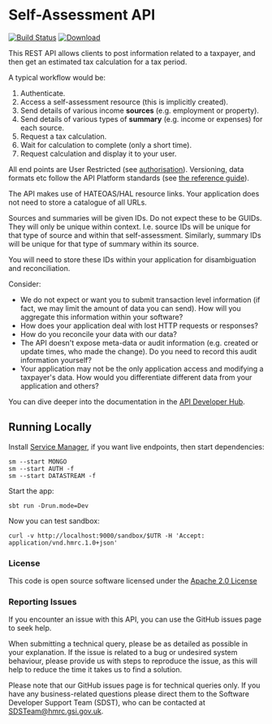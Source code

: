 # Self-Assessment API

[![Build Status](https://travis-ci.org/hmrc/self-assessment-api.svg?branch=master)](https://travis-ci.org/hmrc/self-assessment-api) [ ![Download](https://api.bintray.com/packages/hmrc/releases/self-assessment-api/images/download.svg) ](https://bintray.com/hmrc/releases/self-assessment-api/_latestVersion)

This REST API allows clients to post information related to a taxpayer, and then get an estimated tax calculation for a tax period.

A typical workflow would be:

1. Authenticate.
1. Access a self-assessment resource (this is implicitly created).
1. Send details of various income **sources** (e.g. employment or property).
1. Send details of various types of **summary** (e.g. income or expenses) for each source.
1. Request a tax calculation.
1. Wait for calculation to complete (only a short time).
1. Request calculation and display it to your user.

All end points are User Restricted (see [authorisation](https://developer.service.hmrc.gov.uk/api-documentation/docs/authorisation)). Versioning, data formats etc follow the API Platform standards (see [the reference guide](https://developer.service.hmrc.gov.uk/api-documentation/docs/reference-guide)).

The API makes use of HATEOAS/HAL resource links. Your application does not need to store a catalogue of all URLs.

Sources and summaries will be given IDs. Do not expect these to be GUIDs. They will only be unique within context. I.e. source IDs will be unique for that type of source and within that self-assessment. Similarly, summary IDs will be unique for that type of summary within its source.

You will need to store these IDs within your application for disambiguation and reconciliation.

Consider:

* We do not expect or want you to submit transaction level information (if fact, we may limit the amount of data you can send). How will you aggregate this information within your software?
* How does your application deal with lost HTTP requests or responses?
* How do you reconcile your data with our data?
* The API doesn't expose meta-data or audit information (e.g. created or update times, who made the change). Do you need to record this audit information yourself?
* Your application may not be the only application access and modifying a taxpayer's data. How would you differentiate different data from your application and others?

You can dive deeper into the documentation in the [API Developer Hub](https://developer.service.hmrc.gov.uk/api-documentation/docs/api#self-assessment-api).

## Running Locally

Install [Service Manager](https://github.com/hmrc/service-manager), if you want live endpoints, then start dependencies:

    sm --start MONGO
    sm --start AUTH -f
    sm --start DATASTREAM -f

Start the app:

    sbt run -Drun.mode=Dev

Now you can test sandbox:

    curl -v http://localhost:9000/sandbox/$UTR -H 'Accept: application/vnd.hmrc.1.0+json'

### License

This code is open source software licensed under the [Apache 2.0 License]("http://www.apache.org/licenses/LICENSE-2.0.html")

### Reporting Issues
If you encounter an issue with this API, you can use the GitHub issues page to seek help.

When submitting a technical query, please be as detailed as possible in your explanation. 
If the issue is related to a bug or undesired system behaviour, please provide us with 
steps to reproduce the issue, as this will help to reduce the time it takes us to find 
a solution. 

Please note that our GitHub issues page is for technical queries only. If you have any 
business-related questions please direct them to the Software Developer Support Team (SDST), 
who can be contacted at SDSTeam@hmrc.gsi.gov.uk.